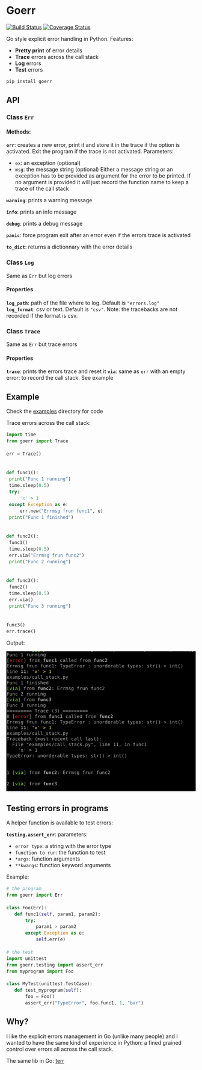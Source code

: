 # Goerr

[![Build Status](https://travis-ci.org/synw/goerr.svg?branch=master)](https://travis-ci.org/synw/goerr) [![Coverage Status](https://coveralls.io/repos/github/synw/goerr/badge.svg?branch=master)](https://coveralls.io/github/synw/goerr?branch=master)

Go style explicit error handling in Python. Features:

  - **Pretty print** of error details  
  - **Trace** errors across the call stack  
  - **Log** errors  
  - **Test** errors

   ```bash
   pip install goerr
   ```

## API

### Class **`Err`**

#### Methods:

**`err`**: creates a new error, print it and store it in the trace if the option is activated. Exit the program
if the trace is not activated. Parameters: 

- `ex`: an exception (optional)
- `msg`: the message string (optional)
Either a message string or an exception has to be provided as argument for the error to be
printed. If no argument is provided it will just record the function name to keep a trace of
the call stack

**`warning`**: prints a warning message

**`info`**: prints an info message

**`debug`**: prints a debug message

**`panic`**: force program exit after an error even if the errors trace is activated

**`to_dict`**: returns a dictionnary with the error details 

### Class **`Log`**

Same as  `Err` but log errors

#### Properties

**`log_path`**: path of the file where to log. Default is `"errors.log"`  
**`log_format`**: csv or text. Default is `"csv"`. 
Note: the tracebacks are not recorded if the format is csv.

### Class **`Trace`**

Same as `Err` but trace errors

#### Properties

**`trace`**: prints the errors trace and reset it
**`via`**: same as `err` with an empty error: to record the call stack. See example

## Example

Check the [examples](./examples) directory for code

Trace errors across the call stack:

   ```python
import time
from goerr import Trace

err = Trace()


def func1():
    print("Func 1 running")
    time.sleep(0.5)
    try:
        'x' > 1
    except Exception as e:
        err.new("Errmsg frun func1", e)
    print("Func 1 finished")

    
def func2():
    func1()
    time.sleep(0.5)
    err.via("Errmsg frun func2")
    print("Func 2 running")

        
def func3():
    func2()
    time.sleep(0.5)
    err.via()
    print("Func 3 running")

        
func3()
err.trace()
   ```

Output:

![Stack trace screenshot](docs/img/output.png)

## Testing errors in programs

A helper function is available to test errors:

**`testing.assert_err`**: parameters: 

- `error type`: a string with the error type
- `function to run`: the function to test
- `*args`: function arguments
- `**kwargs`: function keyword arguments

Example:

   ```python
# the program
from goerr import Err
   
   class Foo(Err):
      def func1(self, param1, param2):
          try:
              param1 > param2
          except Exception as e:
              self.err(e)

# the test
import unittest
from goerr.testing import assert_err
from myprogram import Foo

   class MyTest(unittest.TestCase):
	  def test_myprogram(self):
          foo = Foo()
          assert_err("TypeError", foo.func1, 1, "bar")
   ```

## Why?

I like the explicit errors management in Go (unlike many people) and I wanted to have the
same kind of experience in Python: a fined grained control over errors all across the call
stack.

The same lib in Go: [terr](https://github.com/synw/terr)
